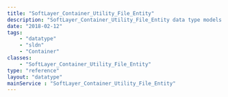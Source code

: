 ```yaml
---
title: "SoftLayer_Container_Utility_File_Entity"
description: "SoftLayer_Container_Utility_File_Entity data type models a single entity on a storage resource. Entities can include anything within a storage volume including files, folders, directories, and CloudLayer storage projects. "
date: "2018-02-12"
tags:
    - "datatype"
    - "sldn"
    - "Container"
classes:
    - "SoftLayer_Container_Utility_File_Entity"
type: "reference"
layout: "datatype"
mainService : "SoftLayer_Container_Utility_File_Entity"
---
```

